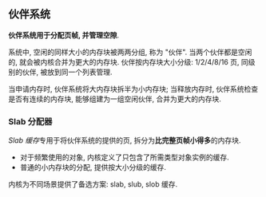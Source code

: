 ## 伙伴系统

**伙伴系统用于分配页帧, 并管理空隙**.

系统中, 空闲的同样大小的内存块被两两分组, 称为 "伙伴". 当两个伙伴都是空闲的, 就会被内核合并为更大的内存块. 伙伴按内存块大小分级: 1/2/4/8/16 页, 同级别的伙伴, 被放到同一个列表管理. 

当申请内存时, 伙伴系统将大内存块拆半为小内存块; 当释放内存时, 伙伴系统检查是否有连续的内存块, 能够组建为一组空闲伙伴, 合并为更大的内存块. 

### Slab 分配器

*Slab 缓存*专用于将伙伴系统的提供的页, 拆分为**比完整页帧小得多**的内存块. 

- 对于频繁使用的对象, 内核定义了只包含了所需类型对象实例的缓存. 
- 普通的小内存块的分配, 提供按大小分级的缓存.

内核为不同场景提供了备选方案: slab, slub, slob 缓存.